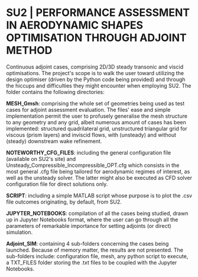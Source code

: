 # SU2 | PERFORMANCE ASSESSMENT IN AERODYNAMIC SHAPES OPTIMISATION THROUGH ADJOINT METHOD 

Continuous adjoint cases, comprising 2D/3D steady transonic and viscid optimisations. The project's scope is to walk the user toward utilizing the design optimiser (driven by the Python code being provided) and through the hiccups and difficulties they might encounter when employing SU2. The folder contains the following directories:

**MESH_Gmsh**: comprising the whole set of geometries being used as test cases for adjoint assessment evaluation. The files' ease and simple implementation permit the user to profusely generalise the mesh structure to any geometry and any grid, albeit numerous amount of cases has been implemented: structured quadrilateral grid, unstructured triangular grid for viscous (prism layers) and inviscid flows, with (unsteady) and without (steady) downstream wake refinement.

**NOTEWORTHY_CFG_FILES**: including the general configuration file (available on SU2's site) and Unsteady_Compressible_Incompressible_OPT.cfg which consists in the most general .cfg file being tailored for aerodynamic regimes of interest, as well as the unsteady solver. The latter might also be executed as CFD solver configuration file for direct solutions only.

**SCRIPT**: including a simple MATLAB script whose purpose is to plot the .csv file outcomes originating, by default, from SU2.

**JUPYTER_NOTEBOOKS**: compilation of all the cases being studied, drawn up in Jupyter Notebooks format, where the user can go through all the parameters of remarkable importance for setting adjoints (or direct) simulation.

**Adjoint_SIM**: containing 4 sub-folders concerning the cases being launched. Because of memory matter, the results are not presented. The sub-folders include: configuration file, mesh, any python script to execute, a TXT_FILES folder storing the .txt files to be coupled with the Jupyter Notebooks.


